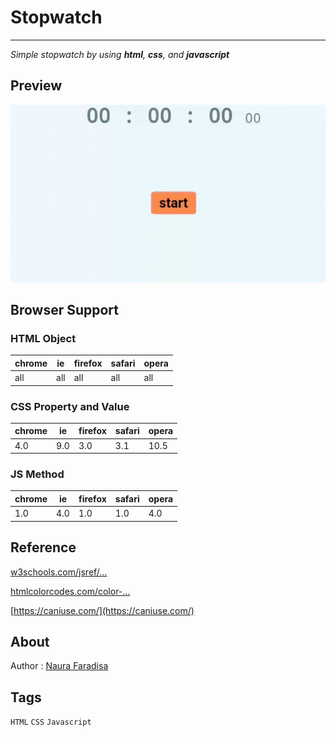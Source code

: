# Stopwatch
---

_Simple stopwatch by using **html**, **css**, and **javascript**_

## Preview
![preview](preview.gif)

## Browser Support

### HTML Object

|chrome|ie|firefox|safari|opera|
|---|---|---|---|---|
| all | all | all | all | all |

### CSS Property and Value

|chrome|ie|firefox|safari|opera|
|---|---|---|---|---|
| 4.0 | 9.0 | 3.0 | 3.1 | 10.5 |

### JS Method

|chrome|ie|firefox|safari|opera|
|---|---|---|---|---|
| 1.0 | 4.0 | 1.0 | 1.0 | 4.0 |

## Reference

[w3schools.com/jsref/...](https://www.w3schools.com/jsref/met_win_setinterval.asp)

[htmlcolorcodes.com/color-...](https://htmlcolorcodes.com/color-names/)

[https://caniuse.com/](https://caniuse.com/)

## About

Author : [Naura Faradisa](https://github.com/NauraFaradisa)

## Tags

`HTML` `CSS` `Javascript`
